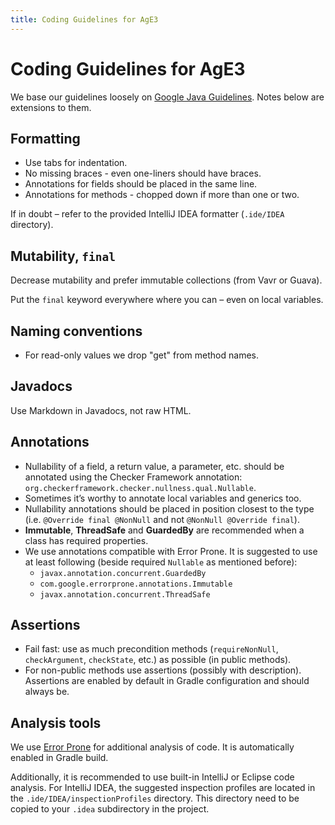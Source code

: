 ```yaml
---
title: Coding Guidelines for AgE3
---
```


# Coding Guidelines for AgE3

We base our guidelines loosely on [Google Java Guidelines](https://google.github.io/styleguide/javaguide.html).
Notes below are extensions to them.

## Formatting

- Use tabs for indentation.
- No missing braces - even one-liners should have braces.
- Annotations for fields should be placed in the same line.
- Annotations for methods - chopped down if more than one or two.

If in doubt – refer to the provided IntelliJ IDEA formatter (`.ide/IDEA` directory).

## Mutability, `final`

Decrease mutability and prefer immutable collections (from Vavr or Guava).

Put the `final` keyword everywhere where you can – even on local variables.

## Naming conventions

- For read-only values we drop "get" from method names.

## Javadocs

Use Markdown in Javadocs, not raw HTML.

## Annotations

- Nullability of a field, a return value, a parameter, etc. should be annotated using the Checker Framework annotation:
  `org.checkerframework.checker.nullness.qual.Nullable`.
- Sometimes it’s worthy to annotate local variables and generics too.
- Nullability annotations should be placed in position closest to the type (i.e. `@Override final @NonNull` and not
  `@NonNull @Override final`).
- **Immutable**, **ThreadSafe** and **GuardedBy** are recommended when a class has required properties.
- We use annotations compatible with Error Prone.
  It is suggested to use at least following (beside required `Nullable` as mentioned before):
  - `javax.annotation.concurrent.GuardedBy`
  - `com.google.errorprone.annotations.Immutable`
  - `javax.annotation.concurrent.ThreadSafe`

## Assertions

- Fail fast: use as much precondition methods (`requireNonNull`, `checkArgument`, `checkState`, etc.) as possible
  (in public methods).
- For non-public methods use assertions (possibly with description). Assertions are enabled by default in Gradle
  configuration and should always be.

## Analysis tools

We use [Error Prone](http://http://errorprone.info) for additional analysis of code.
It is automatically enabled in Gradle build.

Additionally, it is recommended to use built-in IntelliJ or Eclipse code analysis.
For IntelliJ IDEA, the suggested inspection profiles are located in the `.ide/IDEA/inspectionProfiles` directory.
This directory need to be copied to your `.idea` subdirectory in the project. 
